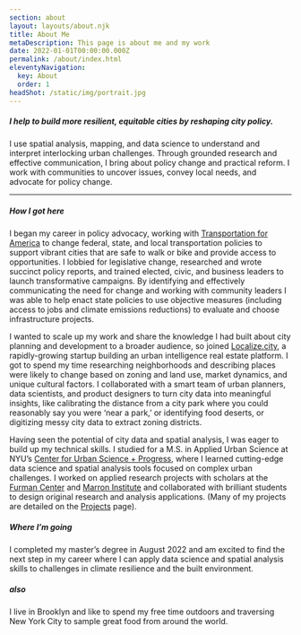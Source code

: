 ```yaml
---
section: about
layout: layouts/about.njk
title: About Me
metaDescription: This page is about me and my work
date: 2022-01-01T00:00:00.000Z
permalink: /about/index.html
eleventyNavigation:
  key: About
  order: 1
headShot: /static/img/portrait.jpg
---
```


<!--
![Dan - placeholder](https://picsum.photos/500)
-->

<!--   use this to pull from bio.json stored in _data folder

#### {{ bio.subtitle }}
{{ bio.summary }}
{{ bio.longer}} 
-->

##### I help to build more resilient, equitable cities by reshaping city policy. 

I use spatial analysis, mapping, and data science to understand and interpret interlocking urban challenges. Through grounded research and effective communication, I bring about policy change and practical reform. I work with communities to uncover issues, convey local needs, and advocate for policy change. 

---

##### How I got here

I began my career in policy advocacy, working with [Transportation for America](https://t4america.org) to change federal, state, and local transportation policies to support vibrant cities that are safe to walk or bike and provide access to opportunities. I lobbied for legislative change, researched and wrote succinct policy reports, and trained elected, civic, and business leaders to launch transformative campaigns. By identifying and effectively communicating the need for change and working with community leaders I was able to help enact state policies to use objective measures (including access to jobs and climate emissions reductions) to evaluate and choose infrastructure projects.

I wanted to scale up my work and share the knowledge I had built about city planning and development to a broader audience, so joined [Localize.city](https://www.localize.city/nyc/?forceHomePage=true), a rapidly-growing startup building an urban intelligence real estate platform. I got to spend my time researching neighborhoods and describing places were likely to change based on zoning and land use, market dynamics, and unique cultural factors. I collaborated with a smart team of urban planners, data scientists, and product designers to turn city data into meaningful insights, like calibrating the distance from a city park where you could reasonably say you were ‘near a park,’ or identifying food deserts, or digitizing messy city data to extract zoning districts.

Having seen the potential of city data and spatial analysis, I was eager to build up my technical skills. I studied for a M.S. in Applied Urban Science at NYU’s [Center for Urban Science + Progress](https://cusp.nyu.edu), where I learned cutting-edge data science and spatial analysis tools focused on complex urban challenges. I worked on applied research projects with scholars at the [Furman Center](https://furmancenter.org) and [Marron Institute](https://marroninstitute.nyu.edu) and collaborated with brilliant students to design original research and analysis applications. (Many of my projects are detailed on the [Projects](/projects) page).

##### Where I’m going

I completed my master’s degree in August 2022 and am excited to find the next step in my career where I can apply data science and spatial analysis skills to challenges in climate resilience and the built environment.

##### also 

I live in Brooklyn and like to spend my free time outdoors and traversing New York City to sample great food from around the world. 



